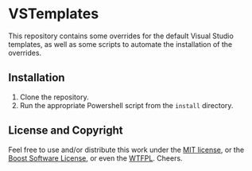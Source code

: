 VSTemplates
===========

This repository contains some overrides for the default Visual Studio templates, as well as some scripts to automate the installation of the overrides.

Installation
------------
1. Clone the repository.
2. Run the appropriate Powershell script from the `install` directory.

License and Copyright
---------------------
Feel free to use and/or distribute this work under the [MIT license](http://opensource.org/licenses/MIT), or the [Boost Software License](http://www.boost.org/users/license.html), or even the [WTFPL](http://www.wtfpl.net/about/). Cheers.